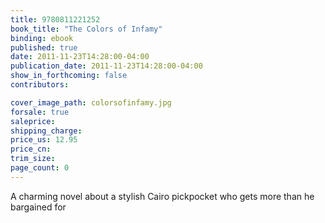 ```yaml
---
title: 9780811221252
book_title: "The Colors of Infamy"
binding: ebook
published: true
date: 2011-11-23T14:28:00-04:00
publication_date: 2011-11-23T14:28:00-04:00
show_in_forthcoming: false
contributors:

cover_image_path: colorsofinfamy.jpg
forsale: true
saleprice:
shipping_charge:
price_us: 12.95
price_cn:
trim_size:
page_count: 0
---
```

A charming novel about a stylish Cairo pickpocket who gets more than he bargained for

